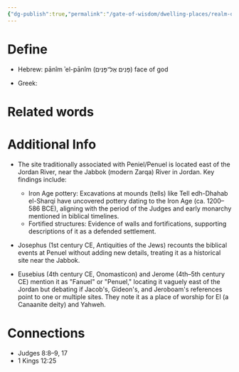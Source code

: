 ```yaml
---
{"dg-publish":true,"permalink":"/gate-of-wisdom/dwelling-places/realm-of-humans/peniel/","tags":["#GateWisdom","RealmofHumans"]}
---
```


# Define
- Hebrew: pānîm ʾel-pānîm (פָּנִים אֶל־פָּנִים) face of god

- Greek: 
# Related words


# Additional Info
- The site traditionally associated with Peniel/Penuel is located east of the Jordan River, near the Jabbok (modern Zarqa) River in Jordan. Key findings include:

	- Iron Age pottery: Excavations at mounds (tells) like Tell edh-Dhahab el-Sharqi have uncovered pottery dating to the Iron Age (ca. 1200–586 BCE), aligning with the period of the Judges and early monarchy mentioned in biblical timelines.
	- Fortified structures: Evidence of walls and fortifications, supporting descriptions of it as a defended settlement.
- Josephus (1st century CE, Antiquities of the Jews) recounts the biblical events at Penuel without adding new details, treating it as a historical site near the Jabbok.
- Eusebius (4th century CE, Onomasticon) and Jerome (4th–5th century CE) mention it as "Fanuel" or "Penuel," locating it vaguely east of the Jordan but debating if Jacob's, Gideon's, and Jeroboam's references point to one or multiple sites. They note it as a place of worship for El (a Canaanite deity) and Yahweh.

# Connections
- Judges 8:8–9, 17
- 1 Kings 12:25

